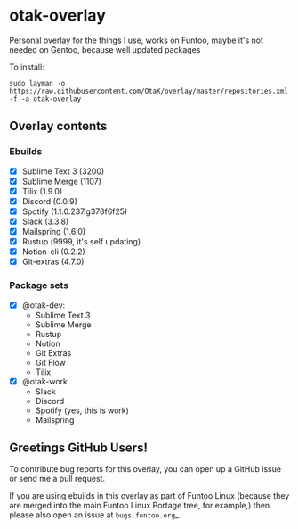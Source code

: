 # otak-overlay

Personal overlay for the things I use, works on Funtoo, maybe it's not needed on Gentoo, because well updated packages

To install:

`sudo layman -o https://raw.githubusercontent.com/OtaK/overlay/master/repositories.xml -f -a otak-overlay`

## Overlay contents

### Ebuilds

- [x] Sublime Text 3 (3200)
- [x] Sublime Merge (1107)
- [x] Tilix (1.9.0)
- [x] Discord (0.0.9)
- [x] Spotify (1.1.0.237.g378f6f25)
- [x] Slack (3.3.8)
- [x] Mailspring (1.6.0)
- [x] Rustup (9999, it's self updating)
- [x] Notion-cli (0.2.2)
- [x] Git-extras (4.7.0)

### Package sets

- [x] @otak-dev:
    - Sublime Text 3
    - Sublime Merge
    - Rustup
    - Notion
    - Git Extras
    - Git Flow
    - Tilix
- [x] @otak-work
    - Slack
    - Discord
    - Spotify (yes, this is work)
    - Mailspring


## Greetings GitHub Users!

To contribute bug reports for this overlay, you can open up a GitHub issue or send
me a pull request.

If you are using ebuilds in this overlay as part of Funtoo Linux (because they are
merged into the main Funtoo Linux Portage tree, for example,) then
please also open an issue at `bugs.funtoo.org`_.
